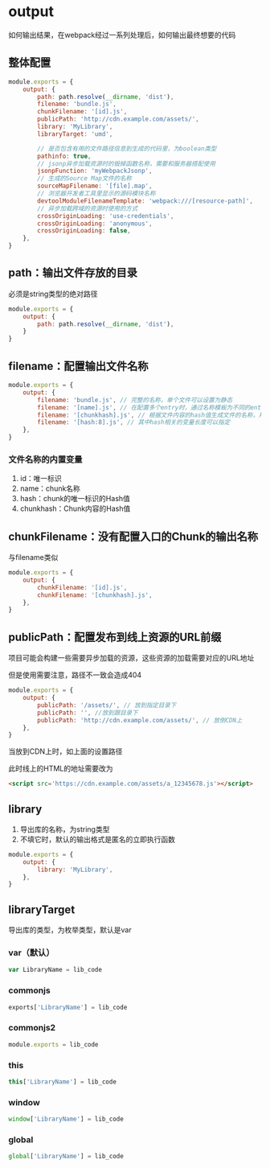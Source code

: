# output

如何输出结果，在webpack经过一系列处理后，如何输出最终想要的代码

## 整体配置

```js
module.exports = {
    output: {
        path: path.resolve(__dirname, 'dist'),
        filename: 'bundle.js',
        chunkFilename: '[id].js',
        publicPath: 'http://cdn.example.com/assets/',
        library: 'MyLibrary',
        libraryTarget: 'umd',

        // 是否包含有用的文件路径信息到生成的代码里，为boolean类型
        pathinfo: true,
        // jsonp异步加载资源时的毁掉函数名称，需要和服务器搭配使用
        jsonpFunction: 'myWebpackJsonp',
        // 生成的Source Map文件的名称
        sourceMapFilename: '[file].map',
        // 浏览器开发者工具里显示的源码模块名称
        devtoolModuleFilenameTemplate: 'webpack:///[resource-path]',
        // 异步加载跨域的资源时使用的方式
        crossOriginLoading: 'use-credentials',
        crossOriginLoading: 'anonymous',
        crossOriginLoading: false,
    },
}
```

## path：输出文件存放的目录

必须是string类型的绝对路径

```js
module.exports = {
    output: {
        path: path.resolve(__dirname, 'dist'),
    }
}
```

## filename：配置输出文件名称

```js
module.exports = {
    output: {
        filename: 'bundle.js', // 完整的名称，单个文件可以设置为静态
        filename: '[name].js', // 在配置多个entry时，通过名称模板为不同的entry生成不同的文件名称
        filename: '[chunkhash].js', // 根据文件内容的hash值生成文件的名称，用于浏览器长时间缓存文件
        filename: '[hash:8].js', // 其中hash相关的变量长度可以指定
    },
}
```

### 文件名称的内置变量

1. id：唯一标识
2. name：chunk名称
3. hash：chunk的唯一标识的Hash值
4. chunkhash：Chunk内容的Hash值

## chunkFilename：没有配置入口的Chunk的输出名称

与filename类似

```js
module.exports = {
    output: {
        chunkFilename: '[id].js',
        chunkFilename: '[chunkhash].js',
    },
}
```

## publicPath：配置发布到线上资源的URL前缀

项目可能会构建一些需要异步加载的资源，这些资源的加载需要对应的URL地址

但是使用需要注意，路径不一致会造成404

```js
module.exports = {
    output: {
        publicPath: '/assets/', // 放到指定目录下
        publicPath: '', //放到跟目录下
        publicPath: 'http://cdn.example.com/assets/', // 放倒CDN上
    },
}
```

当放到CDN上时，如上面的设置路径

此时线上的HTML的地址需要改为

```html
<script src='https://cdn.example.com/assets/a_12345678.js'></script>
```

## library

1. 导出库的名称，为string类型
1. 不填它时，默认的输出格式是匿名的立即执行函数

```js
module.exports = {
    output: {
        library: 'MyLibrary',
    },
}
```

## libraryTarget

导出库的类型，为枚举类型，默认是var

### var（默认）

```js
var LibraryName = lib_code
```

### commonjs

```js
exports['LibraryName'] = lib_code
```

### commonjs2

```js
module.exports = lib_code
```

### this

```js
this['LibraryName'] = lib_code
```

### window

```js
window['LibraryName'] = lib_code
```

### global

```js
global['LibraryName'] = lib_code
```
